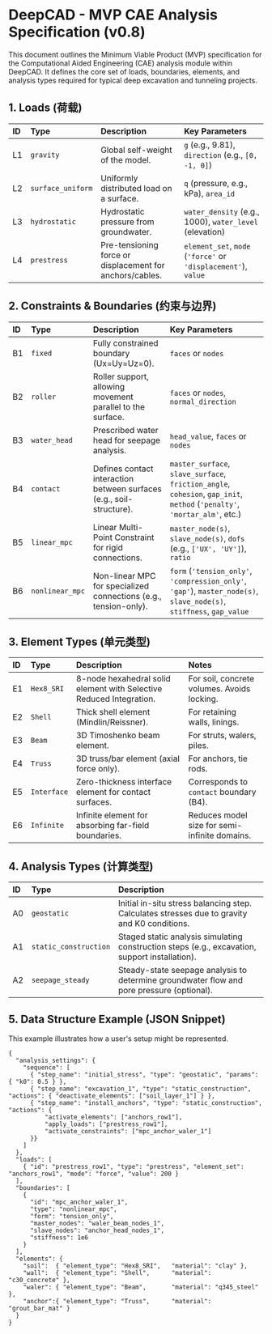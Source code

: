 # DeepCAD - MVP CAE Analysis Specification (v0.8)

This document outlines the Minimum Viable Product (MVP) specification for the Computational Aided Engineering (CAE) analysis module within DeepCAD. It defines the core set of loads, boundaries, elements, and analysis types required for typical deep excavation and tunneling projects.

## 1. Loads (荷载)

| ID | Type | Description | Key Parameters |
|:---|:---|:---|:---|
| L1 | `gravity` | Global self-weight of the model. | `g` (e.g., 9.81), `direction` (e.g., `[0, -1, 0]`) |
| L2 | `surface_uniform` | Uniformly distributed load on a surface. | `q` (pressure, e.g., kPa), `area_id` |
| L3 | `hydrostatic` | Hydrostatic pressure from groundwater. | `water_density` (e.g., 1000), `water_level` (elevation) |
| L4 | `prestress` | Pre-tensioning force or displacement for anchors/cables. | `element_set`, `mode` (`'force'` or `'displacement'`), `value` |

## 2. Constraints & Boundaries (约束与边界)

| ID | Type | Description | Key Parameters |
|:---|:---|:---|:---|
| B1 | `fixed` | Fully constrained boundary (Ux=Uy=Uz=0). | `faces` or `nodes` |
| B2 | `roller` | Roller support, allowing movement parallel to the surface. | `faces` or `nodes`, `normal_direction` |
| B3 | `water_head` | Prescribed water head for seepage analysis. | `head_value`, `faces` or `nodes` |
| B4 | `contact` | Defines contact interaction between surfaces (e.g., soil-structure). | `master_surface`, `slave_surface`, `friction_angle`, `cohesion`, `gap_init`, `method` (`'penalty'`, `'mortar_alm'`, etc.) |
| B5 | `linear_mpc` | Linear Multi-Point Constraint for rigid connections. | `master_node(s)`, `slave_node(s)`, `dofs` (e.g., `['UX', 'UY']`), `ratio` |
| B6 | `nonlinear_mpc` | Non-linear MPC for specialized connections (e.g., tension-only). | `form` (`'tension_only'`, `'compression_only'`, `'gap'`), `master_node(s)`, `slave_node(s)`, `stiffness`, `gap_value` |

## 3. Element Types (单元类型)

| ID | Type | Description | Notes |
|:---|:---|:---|:---|
| E1 | `Hex8_SRI` | 8-node hexahedral solid element with Selective Reduced Integration. | For soil, concrete volumes. Avoids locking. |
| E2 | `Shell` | Thick shell element (Mindlin/Reissner). | For retaining walls, linings. |
| E3 | `Beam` | 3D Timoshenko beam element. | For struts, walers, piles. |
| E4 | `Truss` | 3D truss/bar element (axial force only). | For anchors, tie rods. |
| E5 | `Interface` | Zero-thickness interface element for contact surfaces. | Corresponds to `contact` boundary (B4). |
| E6 | `Infinite` | Infinite element for absorbing far-field boundaries. | Reduces model size for semi-infinite domains. |

## 4. Analysis Types (计算类型)

| ID | Type | Description |
|:---|:---|:---|
| A0 | `geostatic` | Initial in-situ stress balancing step. Calculates stresses due to gravity and K0 conditions. |
| A1 | `static_construction` | Staged static analysis simulating construction steps (e.g., excavation, support installation). |
| A2 | `seepage_steady` | Steady-state seepage analysis to determine groundwater flow and pore pressure (optional). |

## 5. Data Structure Example (JSON Snippet)

This example illustrates how a user's setup might be represented.

```jsonc
{
  "analysis_settings": {
    "sequence": [
      { "step_name": "initial_stress", "type": "geostatic", "params": { "k0": 0.5 } },
      { "step_name": "excavation_1", "type": "static_construction", "actions": { "deactivate_elements": ["soil_layer_1"] } },
      { "step_name": "install_anchors", "type": "static_construction", "actions": {
          "activate_elements": ["anchors_row1"],
          "apply_loads": ["prestress_row1"],
          "activate_constraints": ["mpc_anchor_waler_1"]
      }}
    ]
  },
  "loads": [
    { "id": "prestress_row1", "type": "prestress", "element_set": "anchors_row1", "mode": "force", "value": 200 }
  ],
  "boundaries": [
    {
      "id": "mpc_anchor_waler_1",
      "type": "nonlinear_mpc",
      "form": "tension_only",
      "master_nodes": "waler_beam_nodes_1",
      "slave_nodes": "anchor_head_nodes_1",
      "stiffness": 1e6
    }
  ],
  "elements": {
    "soil":  { "element_type": "Hex8_SRI",   "material": "clay" },
    "wall":  { "element_type": "Shell",      "material": "c30_concrete" },
    "waler": { "element_type": "Beam",       "material": "q345_steel" },
    "anchor":{ "element_type": "Truss",      "material": "grout_bar_mat" }
  }
}
``` 